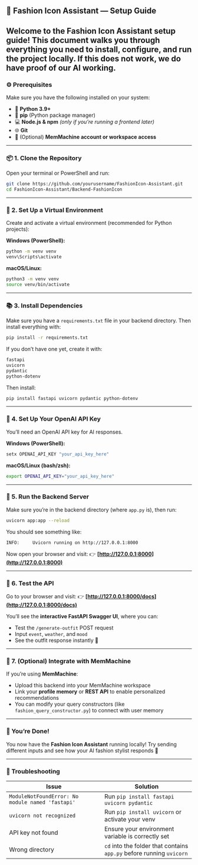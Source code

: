 ## 🧠 Fashion Icon Assistant — Setup Guide

Welcome to the **Fashion Icon Assistant** setup guide!
This document walks you through everything you need to install, configure, and run the project locally.
If this does not work, we do have proof of our AI working.
---

### ⚙️ Prerequisites

Make sure you have the following installed on your system:

* 🐍 **Python 3.9+**
* 🧰 **pip** (Python package manager)
* 💻 **Node.js & npm** *(only if you’re running a frontend later)*
* 🌐 **Git**
* 🧠 (Optional) **MemMachine account or workspace access**

---

### 📦 1. Clone the Repository

Open your terminal or PowerShell and run:

```bash
git clone https://github.com/yourusername/FashionIcon-Assistant.git
cd FashionIcon-Assistant/Backend-FashionIcon
```

---

### 🧩 2. Set Up a Virtual Environment

Create and activate a virtual environment (recommended for Python projects):

**Windows (PowerShell):**

```bash
python -m venv venv
venv\Scripts\activate
```

**macOS/Linux:**

```bash
python3 -m venv venv
source venv/bin/activate
```

---

### 📚 3. Install Dependencies

Make sure you have a `requirements.txt` file in your backend directory.
Then install everything with:

```bash
pip install -r requirements.txt
```

If you don’t have one yet, create it with:

```bash
fastapi
uvicorn
pydantic
python-dotenv
```

Then install:

```bash
pip install fastapi uvicorn pydantic python-dotenv
```

---

### 🔑 4. Set Up Your OpenAI API Key

You’ll need an OpenAI API key for AI responses.

**Windows (PowerShell):**

```bash
setx OPENAI_API_KEY "your_api_key_here"
```

**macOS/Linux (bash/zsh):**

```bash
export OPENAI_API_KEY="your_api_key_here"
```

---

### 🚀 5. Run the Backend Server

Make sure you’re in the backend directory (where `app.py` is), then run:

```bash
uvicorn app:app --reload
```

You should see something like:

```
INFO:     Uvicorn running on http://127.0.0.1:8000
```

Now open your browser and visit:
👉 **[http://127.0.0.1:8000](http://127.0.0.1:8000)**

---

### 🧭 6. Test the API

Go to your browser and visit:
👉 **[http://127.0.0.1:8000/docs](http://127.0.0.1:8000/docs)**

You’ll see the **interactive FastAPI Swagger UI**, where you can:

* Test the `/generate-outfit` POST request
* Input `event`, `weather`, and `mood`
* See the outfit response instantly 🎀

---

### 🧠 7. (Optional) Integrate with MemMachine

If you’re using **MemMachine**:

* Upload this backend into your MemMachine workspace
* Link your **profile memory** or **REST API** to enable personalized recommendations
* You can modify your query constructors (like `fashion_query_constructor.py`) to connect with user memory

---

### 🎉 You’re Done!

You now have the **Fashion Icon Assistant** running locally!
Try sending different inputs and see how your AI fashion stylist responds 💅

---

### 🧰 Troubleshooting

| Issue                                            | Solution                                                             |
| ------------------------------------------------ | -------------------------------------------------------------------- |
| `ModuleNotFoundError: No module named 'fastapi'` | Run `pip install fastapi uvicorn pydantic`                           |
| `uvicorn not recognized`                         | Run `pip install uvicorn` or activate your venv                      |
| API key not found                                | Ensure your environment variable is correctly set                    |
| Wrong directory                                  | `cd` into the folder that contains `app.py` before running `uvicorn` |

